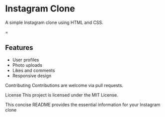# Instagram Clone

A simple Instagram clone using HTML and CSS.

=

## Features

- User profiles
- Photo uploads
- Likes and comments
- Responsive design

Contributing
Contributions are welcome via pull requests.

License
This project is licensed under the MIT License.


This concise README provides the essential information for your Instagram clone
